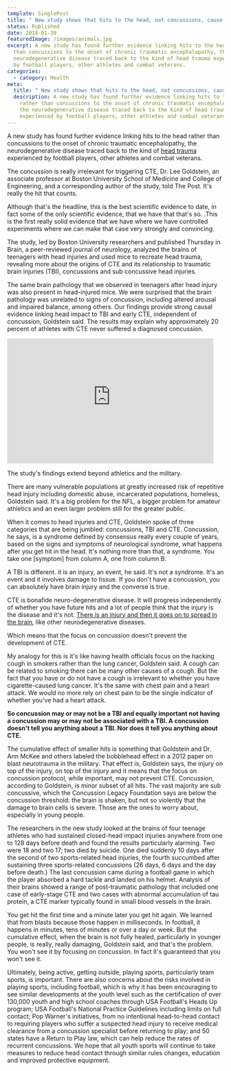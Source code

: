 ```yaml
---
template: SinglePost
title: " New study shows that hits to the head, not concussions, cause CTE"
status: Published
date: 2018-01-30
featuredImage: /images/animals.jpg
excerpt: A new study has found further evidence linking hits to the head rather
  than concussions to the onset of chronic traumatic encephalopathy, the
  neurodegenerative disease traced back to the kind of head trauma experienced
  by football players, other athletes and combat veterans.
categories:
  - category: Health
meta:
  title: " New study shows that hits to the head, not concussions, cause CTE"
  description: A new study has found further evidence linking hits to the head
    rather than concussions to the onset of chronic traumatic encephalopathy,
    the neurodegenerative disease traced back to the kind of head trauma
    experienced by football players, other athletes and combat veterans.
---
```

<!--StartFragment-->

A new study has found further evidence linking hits to the head rather than concussions to the onset of chronic traumatic encephalopathy, the neurodegenerative disease traced back to the kind of [head trauma](/practice-areas/concussion-injury/) experienced by football players, other athletes and combat veterans.

The concussion is really irrelevant for triggering CTE, Dr. Lee Goldstein, an associate professor at Boston University School of Medicine and College of Engineering, and a corresponding author of the study, told The Post. It's really the hit that counts.

Although that's the headline, this is the best scientific evidence to date, in fact some of the only scientific evidence, that we have that that's so. .This is the first really solid evidence that we have where we have controlled experiments where we can make that case very strongly and convincing.

The study, led by Boston University researchers and published Thursday in Brain, a peer-reviewed journal of neurology, analyzed the brains of teenagers with head injuries and used mice to recreate head trauma, revealing more about the origins of CTE and its relationship to traumatic brain injuries (TBI), concussions and sub concussive head injuries.

The same brain pathology that we observed in teenagers after head injury was also present in head-injured mice. We were surprised that the brain pathology was unrelated to signs of concussion, including altered arousal and impaired balance, among others. Our findings provide strong causal evidence linking head impact to TBI and early CTE, independent of concussion, Goldstein said. The results may explain why approximately 20 percent of athletes with CTE never suffered a diagnosed concussion.

<iframe width='480' height='290' scrolling='no' src='https://www.washingtonpost.com/video/c/embed/83c56a7a-2ea6-11e7-a335-fa0ae1940305' frameborder='0' webkitallowfullscreen mozallowfullscreen allowfullscreen></iframe>

The study's findings extend beyond athletics and the military.

There are many vulnerable populations at greatly increased risk of repetitive head injury including domestic abuse, incarcerated populations, homeless, Goldstein said. It's a big problem for the NFL, a bigger problem for amateur athletics and an even larger problem still for the greater public.

When it comes to head injuries and CTE, Goldstein spoke of three categories that are being jumbled: concussions, TBI and CTE. Concussion, he says, is a syndrome defined by consensus really every couple of years, based on the signs and symptoms of neurological syndrome, what happens after you get hit in the head. It's nothing more than that, a syndrome. You take one \[symptom] from column A, one from column B.

A TBI is different. it is an injury, an event, he said. It's not a syndrome. It's an event and it involves damage to tissue. If you don't have a concussion, you can absolutely have brain injury and the converse is true.

CTE is bonafide neuro-degenerative disease. It will progress independently of whether you have future hits and a lot of people think that the injury is the disease and it's not. [There is an injury and then it goes on to spread in the brain](/blog/even-mild-traumatic-brain-injuries-can-kill-brain-tissue/), like other neurodegenerative diseases.

Which means that the focus on concussion doesn't prevent the development of CTE.

My analogy for this is it's like having health officials focus on the hacking cough in smokers rather than the lung cancer, Goldstein said. A cough can be related to smoking there can be many other causes of a cough. But the fact that you have or do not have a cough is irrelevant to whether you have cigarette-caused lung cancer. It's the same with chest pain and a heart attack. We would no more rely on chest pain to be the single indicator of whether you've had a heart attack.

**So concussion may or may not be a TBI and equally important not having a concussion may or may not be associated with a TBI. A concussion doesn't tell you anything about a TBI. Nor does it tell you anything about CTE.**

The cumulative effect of smaller hits is something that Goldstein and Dr. Ann McKee and others labeled the bobblehead effect in a 2012 paper on blast neurotrauma in the military. That effect is, Goldstein says, the injury on top of the injury, on top of the injury and it means that the focus on concussion protocol, while important, may not prevent CTE. Concussion, according to Goldstein, is minor subset of all hits. The vast majority are sub concussive, which the Concussion Legacy Foundation says are below the concussion threshold: the brain is shaken, but not so violently that the damage to brain cells is severe. Those are the ones to worry about, especially in young people.

The researchers in the new study looked at the brains of four teenage athletes who had sustained closed-head impact injuries anywhere from one to 128 days before death and found the results particularly alarming. Two were 18 and two 17; two died by suicide. One died suddenly 10 days after the second of two sports-related head injuries, the fourth succumbed after sustaining three sports-related concussions (26 days, 6 days and the day before death.) The last concussion came during a football game in which the player absorbed a hard tackle and landed on his helmet. Analysis of their brains showed a range of post-traumatic pathology that included one case of early-stage CTE and two cases with abnormal accumulation of tau protein, a CTE marker typically found in small blood vessels in the brain.

You get hit the first time and a minute later you get hit again. We learned that from blasts because those happen in milliseconds. In football, it happens in minutes, tens of minutes or over a day or week. But the cumulative effect, when the brain is not fully healed, particularly in younger people, is really, really damaging, Goldstein said, and that's the problem. You won't see it by focusing on concussion. In fact it's guaranteed that you won't see it.

Ultimately, being active, getting outside, playing sports, particularly team sports, is important. There are also concerns about the risks involved in playing sports, including football, which is why it has been encouraging to see similar developments at the youth level such as the certification of over 130,000 youth and high school coaches through USA Football's Heads Up program; USA Football's National Practice Guidelines including limits on full contact; Pop Warner's initiatives, from no intentional head-to-head contact to requiring players who suffer a suspected head injury to receive medical clearance from a concussion specialist before returning to play; and 50 states have a Return to Play law, which can help reduce the rates of recurrent concussions. We hope that all youth sports will continue to take measures to reduce head contact through similar rules changes, education and improved protective equipment.

<!--EndFragment-->